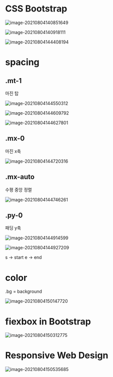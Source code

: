 # CSS Bootstrap

![image-20210804140851649](photo/image-20210804140851649.png)

![image-20210804140918111](photo/image-20210804140918111.png)

![image-20210804144408194](photo/image-20210804144408194.png)

# spacing

## .mt-1

마진 탑

![image-20210804144550312](photo/image-20210804144550312.png)

![image-20210804144609792](photo/image-20210804144609792.png)

![image-20210804144627801](photo/image-20210804144627801.png)

## .mx-0

마진 x축

![image-20210804144720316](photo/image-20210804144720316.png)

## .mx-auto

수평 중앙 정렬

![image-20210804144746261](photo/image-20210804144746261.png)

## .py-0

패딩 y축

![image-20210804144914599](photo/image-20210804144914599.png)



![image-20210804144927209](photo/image-20210804144927209.png)

s -> start     e -> end





# color

.bg = background

![image-20210804150147720](photo/image-20210804150147720.png)





# fiexbox in Bootstrap

![image-20210804150312775](photo/image-20210804150312775.png)



# Responsive Web Design

![image-20210804150535685](photo/image-20210804150535685.png)





